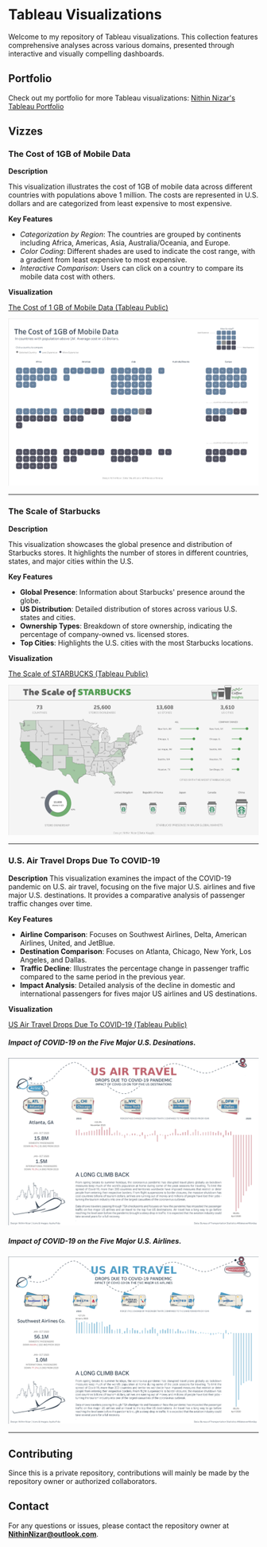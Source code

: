 # Tableau Visualizations

Welcome to my repository of Tableau visualizations. This collection features comprehensive analyses across various domains, presented through interactive and visually compelling dashboards.

## Portfolio
Check out my portfolio for more Tableau visualizations: [Nithin Nizar's Tableau Portfolio](https://public.tableau.com/app/profile/nithinnizar/vizzes)

## Vizzes

### The Cost of 1GB of Mobile Data

**Description**

This visualization illustrates the cost of 1GB of mobile data across different countries with populations above 1 million. The costs are represented in U.S. dollars and are categorized from least expensive to most expensive.

**Key Features**

- *Categorization by Region*: The countries are grouped by continents including Africa, Americas, Asia, Australia/Oceania, and Europe.
- *Color Coding*: Different shades are used to indicate the cost range, with a gradient from least expensive to most expensive.
- *Interactive Comparison*: Users can click on a country to compare its mobile data cost with others.

**Visualization**

[The Cost of 1 GB of Mobile Data (Tableau Public)](https://public.tableau.com/app/profile/nithinnizar/viz/Costofmobiledatainvariouscountriesarounudtheworld/TheCostof1GBofMobileData)

![alt text](<Images/The Cost of 1GB of Mobile Data.png>)
___

### The Scale of Starbucks

**Description**

This visualization showcases the global presence and distribution of Starbucks stores. It highlights the number of stores in different countries, states, and major cities within the U.S.

**Key Features**

- **Global Presence**: Information about Starbucks' presence around the globe.
- **US Distribution**: Detailed distribution of stores across various U.S. states and cities.
- **Ownership Types**: Breakdown of store ownership, indicating the percentage of company-owned vs. licensed stores.
- **Top Cities**: Highlights the U.S. cities with the most Starbucks locations.

**Visualization**

[The Scale of STARBUCKS (Tableau Public)](https://public.tableau.com/app/profile/nithinnizar/viz/TheScaleofStarbucks/TheScaleofStarbucks)

![alt text](<Images/The Scale of Starbucks.png>)
___


### U.S. Air Travel Drops Due To COVID-19

**Description**
This visualization examines the impact of the COVID-19 pandemic on U.S. air travel, focusing on the five major U.S. airlines and five major U.S. destinations. It provides a comparative analysis of passenger traffic changes over time.

**Key Features**
- **Airline Comparison**: Focuses on Southwest Airlines, Delta, American Airlines, United, and JetBlue.
- **Destination Comparison**: Focuses on Atlanta, Chicago, New York, Los Angeles, and Dallas.
- **Traffic Decline**: Illustrates the percentage change in passenger traffic compared to the same period in the previous year.
- **Impact Analysis**: Detailed analysis of the decline in domestic and international passengers for fives major US airlines and US destinations.

**Visualization**

[US Air Travel Drops Due To COVID-19 (Tableau Public)](https://public.tableau.com/app/profile/nithinnizar/viz/AirTravelduringCovid/USAirTravelAirline)

##### Impact of COVID-19 on the Five Major U.S.  Desinations.

![alt text](<Images/US Air Travel Drops Due To COVID-19 (Major Destinations).png>)

##### Impact of COVID-19 on the Five Major U.S. Airlines.

![alt text](<Images/US Air Travel Drops Due To COVID-19.png>)
___

## Contributing

Since this is a private repository, contributions will mainly be made by the repository owner or authorized collaborators.

## Contact

For any questions or issues, please contact the repository owner at **NithinNizar@outlook.com**.